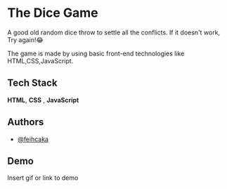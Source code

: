 
#  The Dice Game 

A good old random dice throw to settle all the conflicts. If it doesn't work, Try again!😂

The game is made by using basic front-end technologies like HTML,CSS,JavaScript.




## Tech Stack

**HTML**, **CSS** , **JavaScript**




## Authors

- [@feihcaka](https://www.github.com/feihCaka)


## Demo

Insert gif or link to demo


